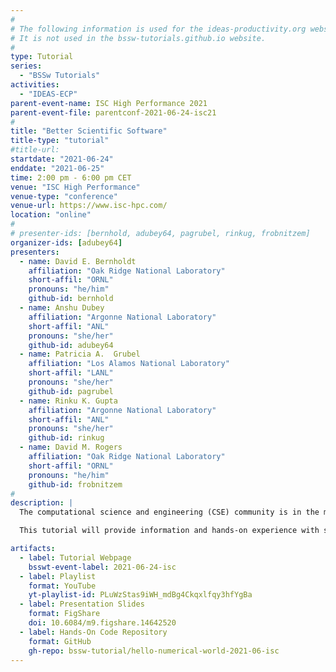 ```yaml
---
#
# The following information is used for the ideas-productivity.org website only.
# It is not used in the bssw-tutorials.github.io website.
#
type: Tutorial
series:
  - "BSSw Tutorials"
activities:
  - "IDEAS-ECP"
parent-event-name: ISC High Performance 2021
parent-event-file: parentconf-2021-06-24-isc21
#
title: "Better Scientific Software"
title-type: "tutorial"
#title-url:
startdate: "2021-06-24"
enddate: "2021-06-25"
time: 2:00 pm - 6:00 pm CET
venue: "ISC High Performance"
venue-type: "conference"
venue-url: https://www.isc-hpc.com/
location: "online"
#
# presenter-ids: [bernhold, adubey64, pagrubel, rinkug, frobnitzem]
organizer-ids: [adubey64]
presenters:
  - name: David E. Bernholdt
    affiliation: "Oak Ridge National Laboratory"
    short-affil: "ORNL"
    pronouns: "he/him"
    github-id: bernhold
  - name: Anshu Dubey
    affiliation: "Argonne National Laboratory"
    short-affil: "ANL"
    pronouns: "she/her"
    github-id: adubey64
  - name: Patricia A.  Grubel
    affiliation: "Los Alamos National Laboratory"
    short-affil: "LANL"
    pronouns: "she/her"
    github-id: pagrubel
  - name: Rinku K. Gupta
    affiliation: "Argonne National Laboratory"
    short-affil: "ANL"
    pronouns: "she/her"
    github-id: rinkug
  - name: David M. Rogers
    affiliation: "Oak Ridge National Laboratory"
    short-affil: "ORNL"
    pronouns: "he/him"
    github-id: frobnitzem
#
description: |
  The computational science and engineering (CSE) community is in the midst of an extremely challenging period created by the confluence of disruptive changes in computing architectures, demand for greater scientific reproducibility, and new opportunities for greatly improved simulation capabilities, especially through coupling physics and scales.  Computer architecture changes require new software design and implementation strategies, including significant refactoring of existing code. Reproducibility demands require more rigor across the entire software endeavor. Code coupling requires aggregate team interactions including integration of software processes and practices.  These challenges demand large investments in scientific software development and improved practices.  Focusing on improved developer productivity and software sustainability is both urgent and essential.

  This tutorial will provide information and hands-on experience with software practices, processes, and tools explicitly tailored for CSE.  Goals are improving the productivity of those who develop CSE software and increasing the sustainability of software artifacts.  We discuss practices that are relevant for projects of all sizes, with emphasis on small teams, and on aggregate teams composed of small teams.  Topics include software licensing, effective models, tools, and processes for small teams (including agile workflow management), reproducibility, and scientific software testing (including automated testing and continuous integration).

artifacts:
  - label: Tutorial Webpage
    bsswt-event-label: 2021-06-24-isc
  - label: Playlist
    format: YouTube
    yt-playlist-id: PLuWzStas9iWH_mdBg4Ckqxlfqy3hfYgBa
  - label: Presentation Slides
    format: FigShare
    doi: 10.6084/m9.figshare.14642520
  - label: Hands-On Code Repository
    format: GitHub
    gh-repo: bssw-tutorial/hello-numerical-world-2021-06-isc
---
```


